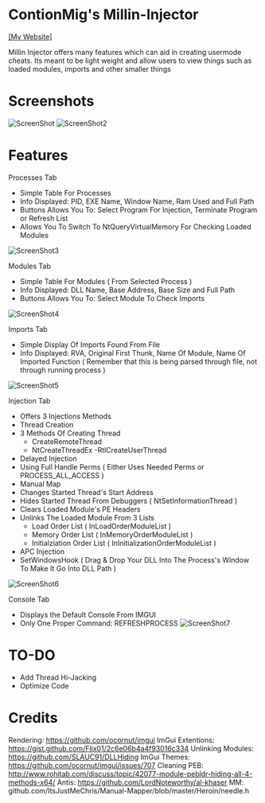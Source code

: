 # ContionMig's Millin-Injector

[[My Website]](https://theherobrine9.wixsite.com/website/)

Millin Injector offers many features which can aid in creating usermode cheats. Its meant to be light weight and allow users to view things  such as loaded modules, imports and other smaller things

# Screenshots
![ScreenShot](https://github.com/ContionMig/Millin-Injector/blob/master/Millin%20Injector/ScreenShots/Screenshot_1.png)
![ScreenShot2](https://github.com/ContionMig/Millin-Injector/blob/master/Millin%20Injector/ScreenShots/Screenshot_2.png)

# Features
Processes Tab
- Simple Table For Processes
- Info Displayed: PID, EXE Name, Window Name, Ram Used and Full Path
- Buttons Allows You To: Select Program For Injection, Terminate Program or Refresh List 
- Allows You To Switch To NtQueryVirtualMemory For Checking Loaded Modules

![ScreenShot3](https://github.com/ContionMig/Millin-Injector/blob/master/Millin%20Injector/ScreenShots/Screenshot_2.png)

Modules Tab
- Simple Table For Modules ( From Selected Process )
- Info Displayed: DLL Name, Base Address, Base Size and Full Path
- Buttons Allows You To: Select Module To Check Imports

![ScreenShot4](https://github.com/ContionMig/Millin-Injector/blob/master/Millin%20Injector/ScreenShots/Screenshot_3.png)

Imports Tab
- Simple Display Of Imports Found From File
- Info Displayed: RVA, Original First Thunk, Name Of Module, Name Of Imported Function
( Remember that this is being parsed through file, not through running process )

![ScreenShot5](https://github.com/ContionMig/Millin-Injector/blob/master/Millin%20Injector/ScreenShots/Screenshot_4.png)

Injection Tab
- Offers 3 Injections Methods
 - Thread Creation
  - 3 Methods Of Creating Thread
    - CreateRemoteThread
    - NtCreateThreadEx
    -RtlCreateUserThread
  - Delayed Injection
  - Using Full Handle Perms ( Either Uses Needed Perms or PROCESS_ALL_ACCESS )
  - Manual Map
  - Changes Started Thread's Start Address
  - Hides Started Thread From Debuggers ( NtSetInformationThread )
  - Clears Loaded Module's PE Headers
  - Unlinks The Loaded Module From 3 Lists
    - Load Order List ( InLoadOrderModuleList )
    - Memory Order List ( InMemoryOrderModuleList )
    - Initialziation Order List ( InInitializationOrderModuleList )
- APC Injection
- SetWindowsHook
( Drag & Drop Your DLL Into The Process's Window To Make It Go Into DLL Path )

![ScreenShot6](https://github.com/ContionMig/Millin-Injector/blob/master/Millin%20Injector/ScreenShots/Screenshot_1.png)

Console Tab
- Displays the Default Console From IMGUI
- Only One Proper Command: REFRESHPROCESS 
![ScreenShot7](https://github.com/ContionMig/Millin-Injector/blob/master/Millin%20Injector/ScreenShots/Screenshot_5.png)

# TO-DO
- Add Thread Hi-Jacking
- Optimize Code

# Credits
Rendering: https://github.com/ocornut/imgui
ImGui Extentions: https://gist.github.com/Flix01/2c6e06b4a4f93016c334
Unlinking Modules: https://github.com/SLAUC91/DLLHiding
ImGui Themes: https://github.com/ocornut/imgui/issues/707
Cleaning PEB: http://www.rohitab.com/discuss/topic/42077-module-pebldr-hiding-all-4-methods-x64/
Antis: https://github.com/LordNoteworthy/al-khaser
MM: github.com/ItsJustMeChris/Manual-Mapper/blob/master/Heroin/needle.h
